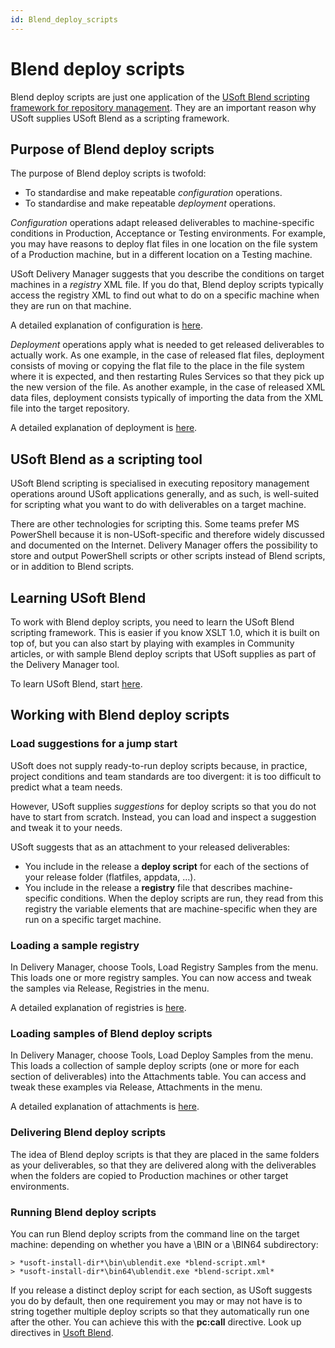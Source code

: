 ```yaml
---
id: Blend_deploy_scripts
---
```


# Blend deploy scripts

Blend deploy scripts are just one application of the [USoft Blend scripting framework for repository management](/Repositories/Blend_scripts_for_repository_management). They are an important reason why USoft supplies USoft Blend as a scripting framework.

## Purpose of Blend deploy scripts

The purpose of Blend deploy scripts is twofold:

- To standardise and make repeatable *configuration* operations.
- To standardise and make repeatable *deployment* operations.

*Configuration* operations adapt released deliverables to machine-specific conditions in Production, Acceptance or Testing environments. For example, you may have reasons to deploy flat files in one location on the file system of a Production machine, but in a different location on a Testing machine.

USoft Delivery Manager suggests that you describe the conditions on target machines in a *registry* XML file. If you do that, Blend deploy scripts typically access the registry XML to find out what to do on a specific machine when they are run on that machine.

A detailed explanation of configuration is [here](/Continuous_delivery/Understanding_USoft_Delivery_Manager/Release_management_Configure_phase.md).

*Deployment* operations apply what is needed to get released deliverables to actually work. As one example, in the case of released flat files, deployment consists of moving or copying the flat file to the place in the file system where it is expected, and then restarting Rules Services so that they pick up the new version of the file. As another example, in the case of released XML data files, deployment consists typically of importing the data from the XML file into the target repository.

A detailed explanation of deployment is [here](/Continuous_delivery/Understanding_USoft_Delivery_Manager/Release_management_Deploy_phase.md).

## USoft Blend as a scripting tool

USoft Blend scripting is specialised in executing repository management operations around USoft applications generally, and as such, is well-suited for scripting what you want to do with deliverables on a target machine.

There are other technologies for scripting this. Some teams prefer MS PowerShell because it is non-USoft-specific and therefore widely discussed and documented on the Internet. Delivery Manager offers the possibility to store and output PowerShell scripts or other scripts instead of Blend scripts, or in addition to Blend scripts.

## Learning USoft Blend

To work with Blend deploy scripts, you need to learn the USoft Blend scripting framework. This is easier if you know XSLT 1.0, which it is built on top of, but you can also start by playing with examples in Community articles, or with sample Blend deploy scripts that USoft supplies as part of the Delivery Manager tool.

To learn USoft Blend, start [here](/Repositories/Blend_scripts_for_repository_management/Learning_USoft_Blend_for_repository_management.md).

## Working with Blend deploy scripts

### Load suggestions for a jump start

USoft does not supply ready-to-run deploy scripts because, in practice, project conditions and team standards are too divergent: it is too difficult to predict what a team needs.

However, USoft supplies *suggestions* for deploy scripts so that you do not have to start from scratch. Instead, you can load and inspect a suggestion and tweak it to your needs.

USoft suggests that as an attachment to your released deliverables:

- You include in the release a **deploy script** for each of the sections of your release folder (flatfiles, appdata, ...).
- You include in the release a **registry** file that describes machine-specific conditions. When the deploy scripts are run, they read from this registry the variable elements that are machine-specific when they are run on a specific target machine.

### Loading a sample registry

In Delivery Manager, choose Tools, Load Registry Samples from the menu. This loads one or more registry samples. You can now access and tweak the samples via Release, Registries in the menu.

A detailed explanation of registries is [here](/Continuous_delivery/USoft_Delivery_Manager_by_concept/Registries_in_UDeliver.md).

### Loading samples of Blend deploy scripts

In Delivery Manager, choose Tools, Load Deploy Samples from the menu. This loads a collection of sample deploy scripts (one or more for each section of deliverables) into the Attachments table. You can access and tweak these examples via Release, Attachments in the menu.

A detailed explanation of attachments is [here](/Continuous_delivery/USoft_Delivery_Manager_by_concept/Attachments_in_UDeliver.md).

### Delivering Blend deploy scripts

The idea of Blend deploy scripts is that they are placed in the same folders as your deliverables, so that they are delivered along with the deliverables when the folders are copied to Production machines or other target environments.

### Running Blend deploy scripts

You can run Blend deploy scripts from the command line on the target machine: depending on whether you have a \\BIN or a \\BIN64 subdirectory:

```
> *usoft-install-dir*\bin\ublendit.exe *blend-script.xml*
> *usoft-install-dir*\bin64\ublendit.exe *blend-script.xml*
```

If you release a distinct deploy script for each section, as USoft suggests you do by default, then one requirement you may or may not have is to string together multiple deploy scripts so that they automatically run one after the other. You can achieve this with the **pc:call** directive. Look up directives in [Usoft Blend](/Repositories/Blend_scripts_for_repository_management/Understanding_USoft_Blend.md).
